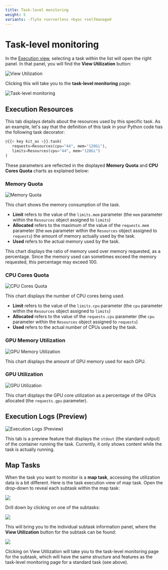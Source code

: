 ```yaml
---
title: Task-level monitoring
weight: 5
variants: -flyte +serverless +byoc +selfmanaged
---
```


# Task-level monitoring

In the [Execution view](../../workflows/viewing-workflow-executions), selecting a task within the list will open the right panel.
In that panel, you will find the **View Utilization** button:

![View Utilization](/_static/images/user-guide/core-concepts/tasks/task-hardware-environment/task-level-monitoring/execution-view-right-panel-executions-view-util.png)

Clicking this will take you to the **task-level monitoring** page:

![Task-level monitoring](/_static/images/user-guide/core-concepts/tasks/task-hardware-environment/task-level-monitoring/task-level-monitoring.png)

## Execution Resources

This tab displays details about the resources used by this specific task.
As an example, let's say that the definition of this task in your Python code has the following task decorator:

```python
@{{< key kit_as >}}.task(
   requests=Resources(cpu="44", mem="120Gi"),
   limits=Resources(cpu="44", mem="120Gi")
)
```

These parameters are reflected in the displayed **Memory Quota** and **CPU Cores Quota** charts as explained below:

### Memory Quota

![Memory Quota](/_static/images/user-guide/core-concepts/tasks/task-hardware-environment/task-level-monitoring/task-level-monitoring-memory-quota.png)

This chart shows the memory consumption of the task.

* **Limit** refers to the value of the `limits.mem` parameter (the `mem` parameter within the `Resources` object assigned to `limits`)
* **Allocated** refers to the maximum of the value of the `requests.mem` parameter (the `mem` parameter within the `Resources` object assigned to `requests`) the amount of memory actually used by the task.
* **Used** refers to the actual memory used by the task.

This chart displays the ratio of memory used over memory requested, as a percentage.
Since the memory used can sometimes exceed the memory requested, this percentage may exceed 100.

### CPU Cores Quota

![CPU Cores Quota](/_static/images/user-guide/core-concepts/tasks/task-hardware-environment/task-level-monitoring/task-level-monitoring-cpu-cores-quota.png)

This chart displays the number of CPU cores being used.

* **Limit** refers to the value of the `limits.cpu` parameter (the `cpu` parameter within the `Resources` object assigned to `limits`)
* **Allocated** refers to the value of the `requests.cpu` parameter (the `cpu` parameter within the `Resources` object assigned to `requests`)
* **Used** refers to the actual number of CPUs used by the task.

### GPU Memory Utilization

![GPU Memory Utilization](/_static/images/user-guide/core-concepts/tasks/task-hardware-environment/task-level-monitoring/task-level-monitoring-gpu-memory-utilization.png)

This chart displays the amount of GPU memory used for each GPU.

### GPU Utilization

![GPU Utilization](/_static/images/user-guide/core-concepts/tasks/task-hardware-environment/task-level-monitoring/task-level-monitoring-gpu-utilization.png)

This chart displays the GPU core utilization as a percentage of the GPUs allocated (the `requests.gpu` parameter).

## Execution Logs (Preview)

![Execution Logs (Preview)](/_static/images/user-guide/core-concepts/tasks/task-hardware-environment/task-level-monitoring/task-level-monitoring-execution-logs.png)

This tab is a preview feature that displays the `stdout` (the standard output) of the container running the task.
Currently, it only shows content while the task is actually running.

## Map Tasks

When the task you want to monitor is a **map task**, accessing the utilization data is a bit different.
Here is the task execution view of map task. Open the drop-down to reveal each subtask within the map task:

![](/_static/images/user-guide/core-concepts/tasks/task-hardware-environment/task-level-monitoring/map-task-1.png)

Drill down by clicking on one of the subtasks:

![](/_static/images/user-guide/core-concepts/tasks/task-hardware-environment/task-level-monitoring/map-task-2.png)

This will bring you to the individual subtask information panel, where the **View Utilization** button for the subtask can be found:

![](/_static/images/user-guide/core-concepts/tasks/task-hardware-environment/task-level-monitoring/map-task-3.png)

Clicking on View Utilization will take you to the task-level monitoring page for the subtask, which will have the same structure and features as the task-level monitoring page for a standard task (see above).
